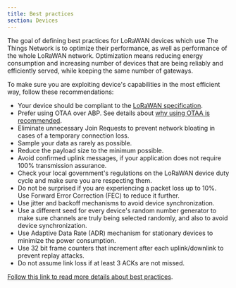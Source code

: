 ```yaml
---
title: Best practices
section: Devices
---
```


The goal of defining best practices for LoRaWAN devices which use The Things Network is to optimize their performance, as well as performance of the whole LoRaWAN network. Optimization means reducing energy consumption and increasing number of devices that are being reliably and efficiently served, while keeping the same number of gateways. 

To make sure you are exploiting device's capabilities in the most efficient way, follow these recommendations:

- Your device should be compliant to the [LoRaWAN specification](https://lora-alliance.org/about-lorawan/).
- Prefer using OTAA over ABP. See details about [why using OTAA is recommended](https://www.thethingsindustries.com/docs/devices/abp-vs-otaa/).
- Eliminate unnecessary Join Requests to prevent network bloating in cases of a temporary connection loss.
- Sample your data as rarely as possible. 
- Reduce the payload size to the minimum possible. 
- Avoid confirmed uplink messages, if your application does not require 100% transmission assurance.
- Check your local government's regulations on the LoRaWAN device duty cycle and make sure you are respecting them.
- Do not be surprised if you are experiencing a packet loss up to 10%. Use Forward Error Correction (FEC) to reduce it further.
- Use jitter and backoff mechanisms to avoid device synchronization. 
- Use a different seed for every device's random number generator to make sure channels are truly being selected randomly, and also to avoid device synchronization.
- Use Adaptive Data Rate (ADR) mechanism for stationary devices to minimize the power consumption. 
- Use 32 bit frame counters that increment after each uplink/downlink to prevent replay attacks.
- Do not assume link loss if at least 3 ACKs are not missed. 

[Follow this link to read more details about best practices](https://www.thethingsindustries.com/docs/devices/best-practices/).
